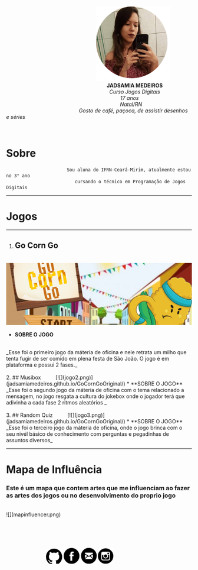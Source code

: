 
&emsp; &emsp; &emsp; &emsp; &emsp; &emsp; &emsp; &emsp; &emsp; &emsp; &emsp; &emsp; &emsp; &ensp;  ![](minha.png) 
<br>
&emsp; &emsp; &emsp; &emsp; &emsp; &emsp; &emsp; &emsp; &emsp; &emsp; &emsp; &emsp; &emsp; &emsp; &ensp; &ensp; **JADSAMIA MEDEIROS**
<br>
&emsp; &emsp; &emsp; &emsp; &emsp; &emsp; &emsp; &emsp; &emsp; &emsp; &emsp; &emsp; &emsp; &ensp; &emsp; &emsp;  _Curso Jogos Digitais
<br>
&emsp; &emsp; &emsp; &emsp; &emsp; &emsp; &emsp; &emsp; &emsp; &emsp; &emsp; &emsp; &emsp; &emsp; &emsp; &ensp; &emsp; &nbsp; &nbsp;17 anos
<br>
&emsp; &emsp; &emsp; &emsp; &emsp; &emsp; &emsp; &emsp; &emsp; &emsp; &emsp; &emsp; &emsp; &emsp; &ensp; &ensp;  &emsp; &emsp;  Natal/RN
<br>
&emsp; &emsp; &emsp; &emsp; &emsp; &emsp; &emsp; &emsp; &emsp; &emsp; &emsp; Gosto de café, paçoca, de assistir desenhos e séries_
<br>
<br>
<br>
# Sobre
                           Sou aluna do IFRN-Ceará-Mirim, atualmente estou no 3° ano
                              cursando o técnico em Programação de Jogos Digitais


* * *
#  Jogos

* * *
1. ## Go Corn Go
 &emsp; &emsp; [![](jogo1.png)](jadsamiamedeiros.github.io/GoCornGoOriginal/)  
* **SOBRE O JOGO**
<br>
_Esse foi o primeiro jogo da máteria de oficina e nele retrata um milho que tenta fugir de ser comido em plena festa de São João. O jogo é em plataforma e possui 2 fases._
<br>
<br>
2. ## Musibox
 &emsp; &emsp; [![](jogo2.png)](jadsamiamedeiros.github.io/GoCornGoOriginal/)  
* **SOBRE O JOGO**
<br>
_Esse foi o segundo jogo da máteria de oficina com o tema relacionado a mensagem, no jogo resgata a cultura do jokebox onde o jogador terá que adivinha a cada fase 2 ritmos aleatórios _
<br>
<br>
3. ## Random Quiz
 &emsp; &emsp; [![](jogo3.png)](jadsamiamedeiros.github.io/GoCornGoOriginal/)  
* **SOBRE O JOGO**
<br>
_Esse foi o terceiro jogo da máteria de oficina, onde o jogo brinca com o seu nivél básico de conhecimento com perguntas e pegadinhas de assuntos diversos_


* * *
# Mapa de Influência
### Este é um mapa que contem artes que me influenciam ao fazer as artes dos jogos ou no desenvolvimento do proprio jogo
<br>
 ![](mapinfluencer.png)
  
<br>
<br>
<br>
<br>
<br>

&emsp; &emsp; &emsp; &emsp; &emsp; &emsp; [![](githubmenor.png)](https://github.com/jadsamiamedeiros) [![](facemenor.png)](https://www.facebook.com/jadsamia.medeiros) [![](emailmenor.png)](mailto:jadsamiamedeiros11@gmail.com) [![](instamenor.png)](https://www.instagram.com/jade_medeiros_/?hl=pt-br)
 <br>
 
 
  

